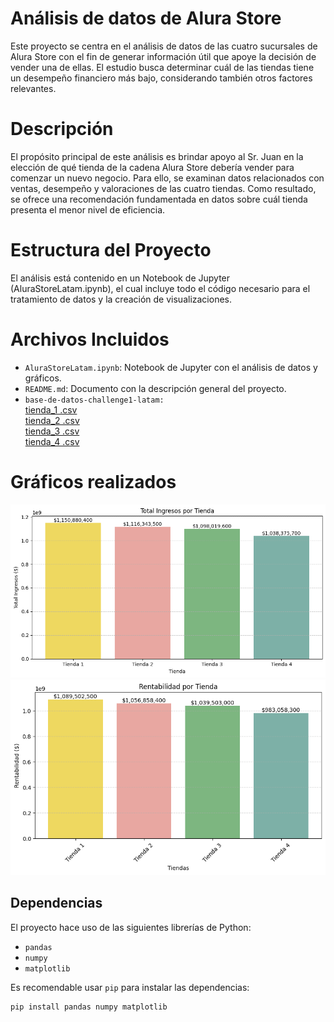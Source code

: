 # Análisis de datos de Alura Store

Este proyecto se centra en el análisis de datos de las cuatro sucursales de Alura Store con el fin de generar información útil que apoye la decisión de vender una de ellas. El estudio busca determinar cuál de las tiendas tiene un desempeño financiero más bajo, considerando también otros factores relevantes.

# Descripción

El propósito principal de este análisis es brindar apoyo al Sr. Juan en la elección de qué tienda de la cadena Alura Store debería vender para comenzar un nuevo negocio. Para ello, se examinan datos relacionados con ventas, desempeño y valoraciones de las cuatro tiendas. Como resultado, se ofrece una recomendación fundamentada en datos sobre cuál tienda presenta el menor nivel de eficiencia.

# Estructura del Proyecto

El análisis está contenido en un Notebook de Jupyter (AluraStoreLatam.ipynb), el cual incluye todo el código necesario para el tratamiento de datos y la creación de visualizaciones.

# Archivos Incluidos

* `AluraStoreLatam.ipynb`: Notebook de Jupyter con el análisis de datos y gráficos.
* `README.md`: Documento con la descripción general del proyecto.
* `base-de-datos-challenge1-latam:`  
[tienda_1 .csv](https://github.com/alura-es-cursos/challenge1-data-science-latam/blob/main/base-de-datos-challenge1-latam/tienda_1%20.csv)  
[tienda_2 .csv](https://github.com/alura-es-cursos/challenge1-data-science-latam/blob/main/base-de-datos-challenge1-latam/tienda_2.csv)  
[tienda_3 .csv](https://github.com/alura-es-cursos/challenge1-data-science-latam/blob/main/base-de-datos-challenge1-latam/tienda_3.csv)  
[tienda_4 .csv](https://github.com/alura-es-cursos/challenge1-data-science-latam/blob/main/base-de-datos-challenge1-latam/tienda_4.csv)  

# Gráficos realizados
![Ingresos por Tienda](graficos/ingresos.png)  
![Rentabilidad por Tienda](graficos/rentabilidad.png)  
## Dependencias
El proyecto hace uso de las siguientes librerías de Python:

* `pandas`
* `numpy`
* `matplotlib`

Es recomendable usar `pip` para instalar las dependencias:

```bash
pip install pandas numpy matplotlib
